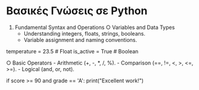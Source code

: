 # Βασικές Γνώσεις σε Python


1. Fundamental Syntax and Operations
	○ Variables and Data Types
	- Understanding integers, floats, strings, booleans.
	- Variable assignment and naming conventions.
  
temperature = 23.5  # Float
is_active = True    # Boolean
		
  ○ Basic Operators
			- Arithmetic (+, -, *, /, %).
			- Comparison (==, !=, <, >, <=, >=).
			- Logical (and, or, not).

if score >= 90 and grade == 'A':
    print("Excellent work!")

